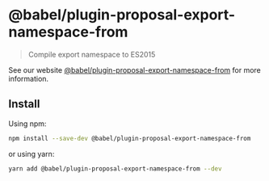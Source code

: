 # @babel/plugin-proposal-export-namespace-from

> Compile export namespace to ES2015

See our
website [@babel/plugin-proposal-export-namespace-from](https://babeljs.io/docs/en/babel-plugin-proposal-export-namespace-from)
for more information.

## Install

Using npm:

```sh
npm install --save-dev @babel/plugin-proposal-export-namespace-from
```

or using yarn:

```sh
yarn add @babel/plugin-proposal-export-namespace-from --dev
```
